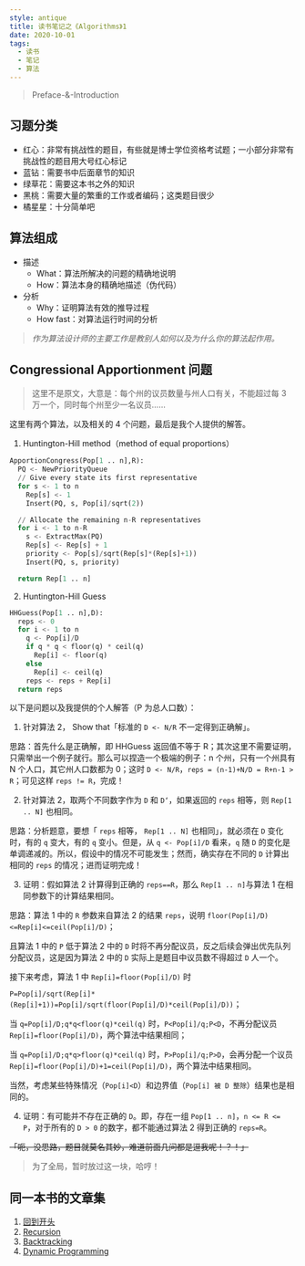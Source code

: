 ```yaml
---
style: antique
title: 读书笔记之《Algorithms》1
date: 2020-10-01
tags:
  - 读书
  - 笔记
  - 算法
---
```


> Preface-&-Introduction

## 习题分类

- 红心：非常有挑战性的题目，有些就是博士学位资格考试题；一小部分非常有挑战性的题目用大号红心标记
- 蓝钻：需要书中后面章节的知识
- 绿草花：需要这本书之外的知识
- 黑桃：需要大量的繁重的工作或者编码；这类题目很少
- 橘星星：十分简单吧

## 算法组成

- 描述
  - What：算法所解决的问题的精确地说明
  - How：算法本身的精确地描述（伪代码）
- 分析
  - Why：证明算法有效的推导过程
  - How fast：对算法运行时间的分析

> _作为算法设计师的主要工作是教别人如何以及为什么你的算法起作用。_

## Congressional Apportionment 问题

> 这里不是原文，大意是：每个州的议员数量与州人口有关，不能超过每 3 万一个，同时每个州至少一名议员……

这里有两个算法，以及相关的 4 个问题，最后是我个人提供的解答。

1. Huntington-Hill method（method of equal proportions）

```python
ApportionCongress(Pop[1 .. n],R):
  PQ <- NewPriorityQueue
  // Give every state its first representative
  for s <- 1 to n
    Rep[s] <- 1
    Insert(PQ, s, Pop[i]/sqrt(2))

  // Allocate the remaining n-R representatives
  for i <- 1 to n-R
    s <- ExtractMax(PQ)
    Rep[s] <- Rep[s] + 1
    priority <- Pop[s]/sqrt(Rep[s]*(Rep[s]+1))
    Insert(PQ, s, priority)

  return Rep[1 .. n]
```

2. Huntington-Hill Guess

```python
HHGuess(Pop[1 .. n],D):
  reps <- 0
  for i <- 1 to n
    q <- Pop[i]/D
    if q * q < floor(q) * ceil(q)
      Rep[i] <- floor(q)
    else
      Rep[i] <- ceil(q)
    reps <- reps + Rep[i]
  return reps
```

以下是问题以及我提供的个人解答（P 为总人口数）：

1. 针对算法 2， Show that「标准的 `D <- N/R` 不一定得到正确解」。

思路：首先什么是正确解，即 HHGuess 返回值不等于 R；其次这里不需要证明，只需举出一个例子就行。那么可以捏造一个极端的例子：n 个州，只有一个州具有 N 个人口，其它州人口数都为 0；这时 `D <- N/R`，`reps = (n-1)+N/D = R+n-1 > R`；可见这样 `reps != R`，完成！

2. 针对算法 2，取两个不同数字作为 `D` 和 `D‘`，如果返回的 `reps` 相等，则 `Rep[1 .. N]` 也相同。

思路：分析题意，要想「 `reps` 相等， `Rep[1 .. N]` 也相同」，就必须在 `D` 变化时，有的 `q` 变大，有的 `q` 变小。但是，从 `q <- Pop[i]/D` 看来，`q` 随 `D` 的变化是单调递减的。所以，假设中的情况不可能发生；然而，确实存在不同的 `D` 计算出相同的 `reps` 的情况；进而证明完成！

3. 证明：假如算法 2 计算得到正确的 `reps==R`，那么 `Rep[1 .. n]`与算法 1 在相同参数下的计算结果相同。

思路：算法 1 中的 `R` 参数来自算法 2 的结果 `reps`，说明 `floor(Pop[i]/D)<=Rep[i]<=ceil(Pop[i]/D)`；

且算法 1 中的 `P` 低于算法 2 中的 `D` 时将不再分配议员，反之后续会弹出优先队列分配议员，这是因为算法 2 中的 `D` 实际上是题目中议员数不得超过 `D` 人一个。

接下来考虑，算法 1 中 `Rep[i]=floor(Pop[i]/D)` 时

`P=Pop[i]/sqrt(Rep[i]*(Rep[i]+1))=Pop[i]/sqrt(floor(Pop[i]/D)*ceil(Pop[i]/D))`；

当 `q=Pop[i]/D;q*q<floor(q)*ceil(q)` 时，`P<Pop[i]/q;P<D`，不再分配议员 `Rep[i]=floor(Pop[i]/D)`，两个算法中结果相同；

当 `q=Pop[i]/D;q*q>floor(q)*ceil(q)` 时，`P>Pop[i]/q;P>D`，会再分配一个议员 `Rep[i]=floor(Pop[i]/D)+1=ceil(Pop[i]/D)`，两个算法中结果相同。

当然，考虑某些特殊情况（`Pop[i]<D`）和边界值（`Pop[i] 被 D 整除`）结果也是相同的。

4. 证明：有可能并不存在正确的 `D`。即，存在一组 `Pop[1 .. n]`，`n <= R <= P`，对于所有的 `D > 0` 的数字，都不能通过算法 2 得到正确的 `reps=R`。

~~「呃，没思路，题目就莫名其妙，难道前面几问都是逗我呢！？！」~~

> 为了全局，暂时放过这一块，哈哼！

## 同一本书的文章集

1. [回到开头](scroll-to-the-very-top)
2. [Recursion](post:Algorithms-2-Recursion)
3. [Backtracking](post:Algorithms-3-Backtracking)
4. [Dynamic Programming](post:Algorithms-4-Dynamic-Programming)
